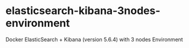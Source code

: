 # elasticsearch-kibana-3nodes-environment
Docker ElasticSearch + Kibana (version 5.6.4) with 3 nodes Environment 

